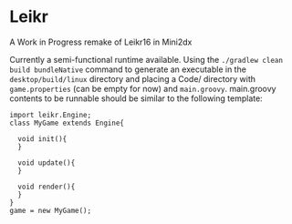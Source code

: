 # Leikr
A Work in Progress remake of Leikr16 in Mini2dx

Currently a semi-functional runtime available. Using the `./gradlew clean build bundleNative` command to generate
an executable in the `desktop/build/linux` directory and placing a Code/ directory with `game.properties` (can be empty for now) and `main.groovy`. 
main.groovy contents to be runnable should be similar to the following template:

```
import leikr.Engine;
class MyGame extends Engine{

  void init(){
  }
  
  void update(){
  }
  
  void render(){
  }
}
game = new MyGame();
```
